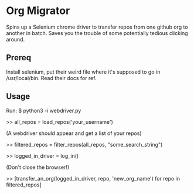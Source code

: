 # Org Migrator

Spins up a Selenium chrome driver to transfer repos from one github org to another in batch. Saves you the trouble of some potentially tedious clicking around.


## Prereq

Install selenium, put their weird file where it's supposed to go in /usr/local/bin. Read their docs for ref.

## Usage

Run: 
$ python3 -i webdriver.py

\>\> all_repos = load_repos('your_username')

(A webdriver should appear and get a list of your repos)

\>\> filtered_repos = filter_repos(all_repos, "some_search_string")

\>\> logged_in_driver = log_in()

(Don't close the browser!)

\>\> [transfer_an_org(logged_in_driver, repo, 'new_org_name') for repo in filtered_repos]
